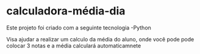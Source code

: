 # calculadora-média-dia
Este projeto foi criado com a seguinte tecnologia
-Python

Visa ajudar a realizar um calculo da média do aluno, onde você pode pode colocar 3 notas e a média calculará automaticamnete
